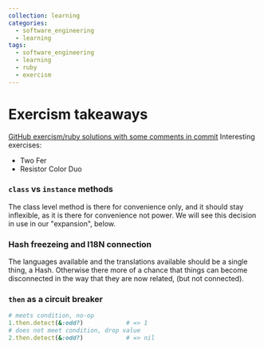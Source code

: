 ```yaml
---
collection: learning
categories:
  - software_engineering
  - learning
tags:
  - software_engineering
  - learning
  - ruby
  - exercism
---
```


# Exercism takeaways

[GitHub exercism/ruby solutions with some comments in commit](https://github.com/friendlyantz/exercism/tree/master/ruby)
Interesting exercises:
- Two Fer
- Resistor Color Duo

### `class` vs `instance` methods

The class level method is there for convenience only, and it should stay inflexible, as it is there for convenience not power. We will see this decision in use in our "expansion", below.

### Hash freezeing and I18N connection

The languages available and the translations available should be a single thing, a Hash. Otherwise there more of a chance that things can become disconnected in the way that they are now related, (but not connected).

### `then` as a circuit breaker
```ruby
# meets condition, no-op
1.then.detect(&:odd?)            # => 1
# does not meet condition, drop value
2.then.detect(&:odd?)            # => nil
```
